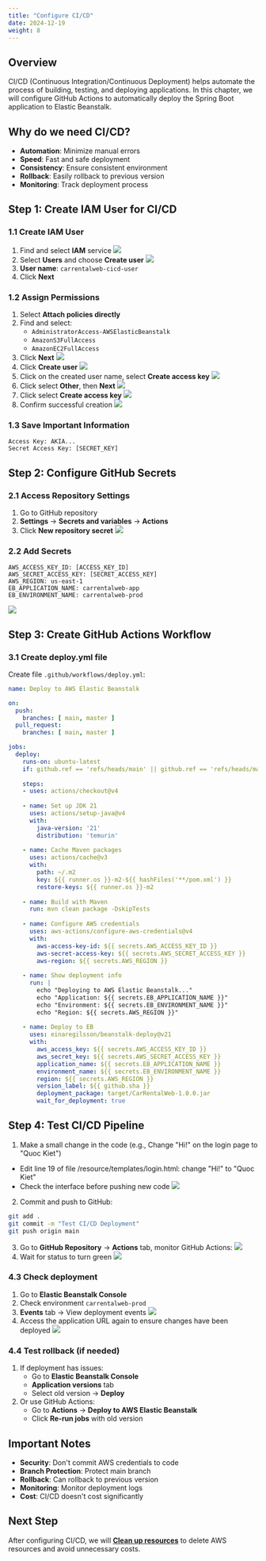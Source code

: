 ```yaml
---
title: "Configure CI/CD"
date: 2024-12-19
weight: 8
---
```


## Overview

CI/CD (Continuous Integration/Continuous Deployment) helps automate the process of building, testing, and deploying applications. In this chapter, we will configure GitHub Actions to automatically deploy the Spring Boot application to Elastic Beanstalk.

## Why do we need CI/CD?

- **Automation**: Minimize manual errors
- **Speed**: Fast and safe deployment
- **Consistency**: Ensure consistent environment
- **Rollback**: Easily rollback to previous version
- **Monitoring**: Track deployment process

## Step 1: Create IAM User for CI/CD

### 1.1 Create IAM User
1. Find and select **IAM** service
![](/images/008/01.png)
2. Select **Users** and choose **Create user**
![](/images/008/02.png)
3. **User name**: `carrentalweb-cicd-user`
4. Click **Next**

### 1.2 Assign Permissions
1. Select **Attach policies directly**
2. Find and select:
   - `AdministratorAccess-AWSElasticBeanstalk`
   - `AmazonS3FullAccess`
   - `AmazonEC2FullAccess`
3. Click **Next**
![](/images/008/03.png)
5. Click **Create user**
![](/images/008/04.png)
6. Click on the created user name, select **Create access key**
![](/images/008/05.png)
7. Click select **Other**, then **Next**
![](/images/008/06.png)
8. Click select **Create access key**
![](/images/008/07.png)
9. Confirm successful creation
![](/images/008/08.png)

### 1.3 Save Important Information
```
Access Key: AKIA...
Secret Access Key: [SECRET_KEY]
```

## Step 2: Configure GitHub Secrets

### 2.1 Access Repository Settings
1. Go to GitHub repository
2. **Settings** → **Secrets and variables** → **Actions**
3. Click **New repository secret**
![](/images/008/09.png)

### 2.2 Add Secrets
```
AWS_ACCESS_KEY_ID: [ACCESS_KEY_ID]
AWS_SECRET_ACCESS_KEY: [SECRET_ACCESS_KEY]
AWS_REGION: us-east-1
EB_APPLICATION_NAME: carrentalweb-app
EB_ENVIRONMENT_NAME: carrentalweb-prod
```
![](/images/008/10.png)

## Step 3: Create GitHub Actions Workflow

### 3.1 Create deploy.yml file
Create file `.github/workflows/deploy.yml`:

```yaml
name: Deploy to AWS Elastic Beanstalk

on:
  push:
    branches: [ main, master ]
  pull_request:
    branches: [ main, master ]

jobs:
  deploy:
    runs-on: ubuntu-latest
    if: github.ref == 'refs/heads/main' || github.ref == 'refs/heads/master'
    
    steps:
    - uses: actions/checkout@v4
    
    - name: Set up JDK 21
      uses: actions/setup-java@v4
      with:
        java-version: '21'
        distribution: 'temurin'
        
    - name: Cache Maven packages
      uses: actions/cache@v3
      with:
        path: ~/.m2
        key: ${{ runner.os }}-m2-${{ hashFiles('**/pom.xml') }}
        restore-keys: ${{ runner.os }}-m2
        
    - name: Build with Maven
      run: mvn clean package -DskipTests
      
    - name: Configure AWS credentials
      uses: aws-actions/configure-aws-credentials@v4
      with:
        aws-access-key-id: ${{ secrets.AWS_ACCESS_KEY_ID }}
        aws-secret-access-key: ${{ secrets.AWS_SECRET_ACCESS_KEY }}
        aws-region: ${{ secrets.AWS_REGION }}
        
    - name: Show deployment info
      run: |
        echo "Deploying to AWS Elastic Beanstalk..."
        echo "Application: ${{ secrets.EB_APPLICATION_NAME }}"
        echo "Environment: ${{ secrets.EB_ENVIRONMENT_NAME }}"
        echo "Region: ${{ secrets.AWS_REGION }}"
        
    - name: Deploy to EB
      uses: einaregilsson/beanstalk-deploy@v21
      with:
        aws_access_key: ${{ secrets.AWS_ACCESS_KEY_ID }}
        aws_secret_key: ${{ secrets.AWS_SECRET_ACCESS_KEY }}
        application_name: ${{ secrets.EB_APPLICATION_NAME }}
        environment_name: ${{ secrets.EB_ENVIRONMENT_NAME }}
        region: ${{ secrets.AWS_REGION }}
        version_label: ${{ github.sha }}
        deployment_package: target/CarRentalWeb-1.0.0.jar
        wait_for_deployment: true
```

## Step 4: Test CI/CD Pipeline
1. Make a small change in the code (e.g., Change "Hi!" on the login page to "Quoc Kiet")
- Edit line 19 of file /resource/templates/login.html: change "Hi!" to "Quoc Kiet"
- Check the interface before pushing new code
![](/images/008/11.png)
2. Commit and push to GitHub:
```bash
git add .
git commit -m "Test CI/CD Deployment"
git push origin main
```
3. Go to **GitHub Repository** → **Actions** tab, monitor GitHub Actions:
![](/images/008/12.png)
4. Wait for status to turn green
![](/images/008/13.png)

### 4.3 Check deployment
1. Go to **Elastic Beanstalk Console**
2. Check environment `carrentalweb-prod`
3. **Events** tab → View deployment events
![](/images/008/14.png)
4. Access the application URL again to ensure changes have been deployed
![](/images/008/15.png)


### 4.4 Test rollback (if needed)
1. If deployment has issues:
   - Go to **Elastic Beanstalk Console**
   - **Application versions** tab
   - Select old version → **Deploy**
2. Or use GitHub Actions:
   - Go to **Actions** → **Deploy to AWS Elastic Beanstalk**
   - Click **Re-run jobs** with old version


## Important Notes

- **Security**: Don't commit AWS credentials to code
- **Branch Protection**: Protect main branch
- **Rollback**: Can rollback to previous version
- **Monitoring**: Monitor deployment logs
- **Cost**: CI/CD doesn't cost significantly

## Next Step

After configuring CI/CD, we will **[Clean up resources](../9-Don-dep-tai-nguyen/)** to delete AWS resources and avoid unnecessary costs. 